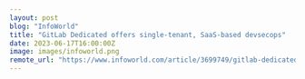 ```yaml
---
layout: post
blog: "InfoWorld"
title: "GitLab Dedicated offers single-tenant, SaaS-based devsecops"
date: 2023-06-17T16:00:00Z
image: images/infoworld.png
remote_url: "https://www.infoworld.com/article/3699749/gitlab-dedicated-offers-single-tenant-saas-based-devsecops.html#tk.rss_applicationdevelopment"
---
```

